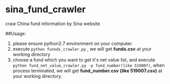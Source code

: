 # sina_fund_crawler
craw China fund information by Sina website

##Usage:
1. please ensure python2.7 environment on your computer.
2. execute `python funnds_crawler.py` , we will get **funds.csv** at your working directory
3. choose a fund which you want to get it's net value list, and execute `python fund_net_value_crawler.py -p fund_number(like 519007)`, when process terminated, we will get **fund_number.csv (like 519007.csv)** at your working directory.


